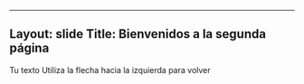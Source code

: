 ----
Layout: slide
Title: Bienvenidos a la segunda página
----
Tu texto
Utiliza la flecha hacia la izquierda para volver
